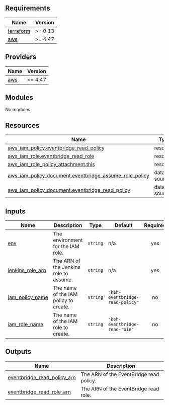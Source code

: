 <!-- BEGIN_TF_DOCS -->
## Requirements

| Name | Version |
|------|---------|
| <a name="requirement_terraform"></a> [terraform](#requirement\_terraform) | >= 0.13 |
| <a name="requirement_aws"></a> [aws](#requirement\_aws) | >= 4.47 |

## Providers

| Name | Version |
|------|---------|
| <a name="provider_aws"></a> [aws](#provider\_aws) | >= 4.47 |

## Modules

No modules.

## Resources

| Name | Type |
|------|------|
| [aws_iam_policy.eventbridge_read_policy](https://registry.terraform.io/providers/hashicorp/aws/latest/docs/resources/iam_policy) | resource |
| [aws_iam_role.eventbridge_read_role](https://registry.terraform.io/providers/hashicorp/aws/latest/docs/resources/iam_role) | resource |
| [aws_iam_role_policy_attachment.this](https://registry.terraform.io/providers/hashicorp/aws/latest/docs/resources/iam_role_policy_attachment) | resource |
| [aws_iam_policy_document.eventbridge_assume_role_policy](https://registry.terraform.io/providers/hashicorp/aws/latest/docs/data-sources/iam_policy_document) | data source |
| [aws_iam_policy_document.eventbridge_read_policy](https://registry.terraform.io/providers/hashicorp/aws/latest/docs/data-sources/iam_policy_document) | data source |

## Inputs

| Name | Description | Type | Default | Required |
|------|-------------|------|---------|:--------:|
| <a name="input_env"></a> [env](#input\_env) | The environment for the IAM role. | `string` | n/a | yes |
| <a name="input_jenkins_role_arn"></a> [jenkins\_role\_arn](#input\_jenkins\_role\_arn) | The ARN of the Jenkins role to assume. | `string` | n/a | yes |
| <a name="input_iam_policy_name"></a> [iam\_policy\_name](#input\_iam\_policy\_name) | The name of the IAM policy to create. | `string` | `"keh-eventbridge-read-policy"` | no |
| <a name="input_iam_role_name"></a> [iam\_role\_name](#input\_iam\_role\_name) | The name of the IAM role to create. | `string` | `"keh-eventbridge-read-role"` | no |

## Outputs

| Name | Description |
|------|-------------|
| <a name="output_eventbridge_read_policy_arn"></a> [eventbridge\_read\_policy\_arn](#output\_eventbridge\_read\_policy\_arn) | The ARN of the EventBridge read policy. |
| <a name="output_eventbridge_read_role_arn"></a> [eventbridge\_read\_role\_arn](#output\_eventbridge\_read\_role\_arn) | The ARN of the EventBridge read role. |
<!-- END_TF_DOCS -->